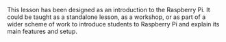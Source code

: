 This lesson has been designed as an introduction to the Raspberry Pi. It could be taught as a standalone lesson, as a workshop, or as part of a wider scheme of work to introduce students to Raspberry Pi and explain its main features and setup.

